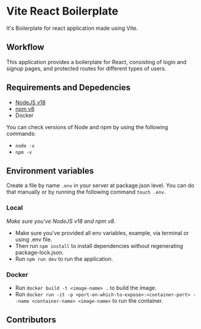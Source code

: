 # Vite React Boilerplate

It's Boilerplate for react application made using Vite.

## Workflow
This application provides a boilerplate for React, consisting of login and signup pages, and protected routes for different types of users.

## Requirements and Depedencies

- [NodeJS v18](https://nodejs.org/download/release/latest-v18.x/)
- [npm v8](https://www.npmjs.com/package/v8)
- Docker

You can check versions of Node and npm by using the following commands:

- `node -v`
- `npm -v`

## Environment variables

Create a file by name `.env` in your server at package.json level. You can do that manually or by running the following command `touch .env`.

### Local

_Make sure you've NodeJS v18 and npm v8_.

- Make sure you've provided all env variables, example, via terminal or using .env file.
- Then run `npm install` to install dependencies without regenerating package-lock.json.
- Run `npm run dev` to run the application.


### Docker

- Run `docker build -t <image-name> .` to build the image.
- Run `docker run -it -p <port-on-which-to-expose>:<container-port> --name <container-name> <image-name>` to run the container.


## Contributors
